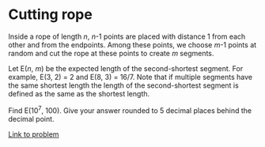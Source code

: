 # Cutting rope

<p>
Inside a rope of length <var>n</var>, <var>n</var>-1 points are placed with distance 1 from each other and from the endpoints. Among these points, we choose <var>m</var>-1 points at random and cut the rope at these points to create <var>m</var> segments.
</p>
<p>
Let E(<var>n</var>, <var>m</var>) be the expected length of the second-shortest segment.
For example, E(3, 2) = 2 and E(8, 3) = 16/7.
Note that if multiple segments have the same shortest length the length of the second-shortest segment is defined as the same as the shortest length.
</p>
<p>
Find E(10<sup>7</sup>, 100).
Give your answer rounded to 5 decimal places behind the decimal point.
</p>

[Link to problem](https://projecteuler.net/problem=398)
